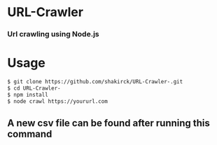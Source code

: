 # URL-Crawler

### Url crawling using Node.js

# Usage 

```sh
$ git clone https://github.com/shakirck/URL-Crawler-.git
$ cd URL-Crawler-
$ npm install 
$ node crawl https://yoururl.com
```
## A new csv file can be found after running this command 
